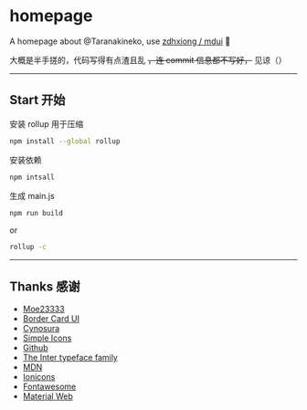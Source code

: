# homepage

A homepage about @Taranakineko, use [zdhxiong / mdui](https://github.com/zdhxiong/mdui/) 🚧

大概是半手搓的，代码写得有点渣且乱 ~~，连 commit 信息都不写好，~~ 见谅（）

---

## Start 开始

安装 rollup 用于压缩

```bash
npm install --global rollup
```

安装依赖

```bash
npm intsall
```

生成 main.js

```bash
npm run build
```

or

```bash
rollup -c
``` 

---

## Thanks 感谢

  - [Moe23333](https://moe23333.vercel.app/) <!-- Inter 字体设置参考 + 网站细节修改建议 -->
  - [Border Card UI](https://github.com/Stapxs/Border-Card-UI) <!--网页 UI 整体构成 + 模仿部分 css 配置-->
  - [Cynosura](https://cynosura.one/) <!--模仿部分 css 配置-->
  - [Simple Icons](https://simpleicons.org/) <!--社交链接图标显示-->
  - [Github](https://github.com) <!--作为部分调色参考-->
  - [The Inter typeface family](https://rsms.me/inter/) <!-- 使用的英文字体 -->
  - [MDN](https://developer.mozilla.org) <!-- 参考资料 -->
  - [Ionicons](https://ionic.io/ionicons) <!--图标-->
  - [Fontawesome](https://fontawesome.com/icons)<!--吐司通知图标-->
  - [Material Web](https://material-web.dev)<!-- Material 3 + 调色参考 -->
